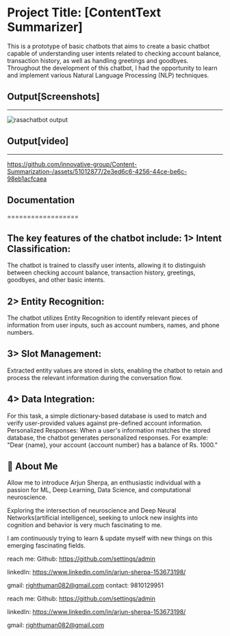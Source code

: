 
# Project Title: [ContentText Summarizer] 

This is a prototype of basic chatbots that aims to create a basic chatbot capable of understanding user intents related to checking account balance, transaction history, as well as 
handling greetings and goodbyes. Throughout the development of this chatbot, I had the opportunity to learn and implement various Natural Language Processing (NLP) techniques.


## Output[Screenshots]
-----------------------
![rasachatbot output](https://github.com/innovative-group/Content-Summarization-/assets/51012877/7c37192e-7e80-400d-a9cd-62550ff65cbb)



## Output[video]
-----------------
https://github.com/innovative-group/Content-Summarization-/assets/51012877/2e3ed6c6-4256-44ce-be6c-98eb1acfcaea



## Documentation
==================

The key features of the chatbot include:
1> Intent Classification: 
---------------------------
The chatbot is trained to classify user intents, allowing it to distinguish between checking account balance, transaction history, greetings, goodbyes, and other basic intents.

2> Entity Recognition:
-----------------------
 The chatbot utilizes Entity Recognition to identify relevant pieces of information from user inputs, such as account numbers, names, and phone numbers.

3> Slot Management:
---------------------
 Extracted entity values are stored in slots, enabling the chatbot to retain and process the relevant information during the conversation flow.

4> Data Integration: 
---------------------
For this task, a simple dictionary-based database is used to match and verify user-provided values against pre-defined account information.
Personalized Responses: When a user's information matches the stored database, the chatbot generates personalized responses. For example: "Dear {name}, your account {account number} has a balance of Rs. 1000."   



## 🚀 About Me

Allow me to introduce Arjun Sherpa, an enthusiastic individual with a passion for ML, Deep Learning, Data Science, and computational neuroscience.

Exploring the intersection of neuroscience and Deep Neural Networks(artificial intelligence), seeking to unlock new insights into cognition and behavior is very much fascinating to me.

I am continuously trying to learn & update myself with new things on this emerging fascinating fields.


reach me: 
Github: https://github.com/settings/admin

linkedIn: https://www.linkedin.com/in/arjun-sherpa-153673198/

gmail: righthuman082@gmail.com
contact: 9810129951

reach me: 
Github: https://github.com/settings/admin

linkedIn: https://www.linkedin.com/in/arjun-sherpa-153673198/

gmail: righthuman082@gmail.com
